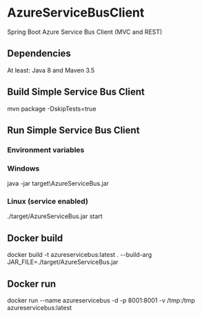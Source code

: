 # AzureServiceBusClient
Spring Boot Azure Service Bus Client (MVC and REST)

## Dependencies
At least: Java 8 and Maven 3.5

## Build Simple Service Bus Client 
mvn package -DskipTests=true

## Run Simple Service Bus Client 
### Environment variables

### Windows
java -jar target\AzureServiceBus.jar

### Linux (service enabled)
./target/AzureServiceBus.jar start

## Docker build
docker build -t azureservicebus:latest . --build-arg JAR_FILE=./target/AzureServiceBus.jar

## Docker run
docker run --name azureservicebus -d -p 8001:8001 -v /tmp:/tmp azureservicebus:latest
